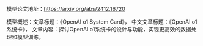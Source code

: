 模型论文地址：https://arxiv.org/abs/2412.16720

模型概述：文章标题：《OpenAI o1 System Card》，
中文文章标题：《OpenAI o1系统卡》，
文章内容：探讨OpenAI o1系统卡的设计与功能，实现更高效的数据处理和模型训练。
